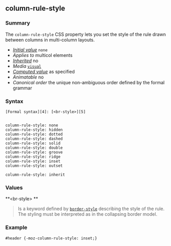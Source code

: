 ## column-rule-style

### Summary

The `column-rule-style` CSS property lets you set the style of the rule drawn between columns in multi-column layouts.

* _[Initial value][0]_ `none` 
* _Applies to_ multicol elements 
* _[Inherited][1]_ no 
* _Media_ [`visual`][2] 
* _[Computed value][3]_ as specified 
* _Animatable_ no 
* _Canonical order_ the unique non-ambiguous order defined by the formal grammar

### Syntax

    [Formal syntax][4]: [<br-style>][5]
    

    column-rule-style: none
    column-rule-style: hidden
    column-rule-style: dotted
    column-rule-style: dashed
    column-rule-style: solid
    column-rule-style: double
    column-rule-style: groove
    column-rule-style: ridge
    column-rule-style: inset
    column-rule-style: outset
    
    column-rule-style: inherit
    

### Values

**<br-style\> **

> Is a keyword defined by [`border-style`][6] describing the style of the rule. The styling must be interpreted as in the collapsing border model.

### Example

    #header {-moz-column-rule-style: inset;}



[0]: https://developer.mozilla.org/en/docs/CSS/initial_value
[1]: https://developer.mozilla.org/en/docs/CSS/inheritance
[2]: https://developer.mozilla.org/en/docs/CSS/@media#Media_groups
[3]: https://developer.mozilla.org/en/docs/CSS/computed_value
[4]: https://developer.mozilla.org/en/docs/CSS/Value_definition_syntax "CSS/Value_definition_syntax"
[5]: https://developer.mozilla.org/en/docs/CSS/CSS_values_syntax#syntax-br-style "none | hidden | dotted | dashed | solid | double | groove | ridge | inset | outset"
[6]: https://developer.mozilla.org/en/docs/Web/CSS/border-style